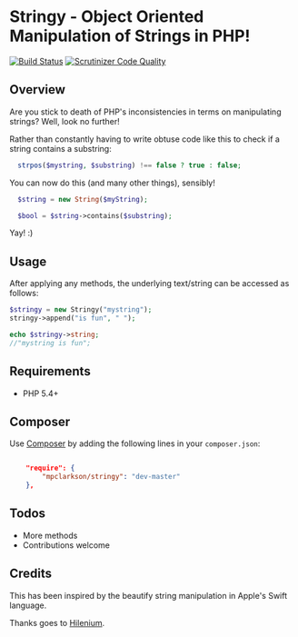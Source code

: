 Stringy - Object Oriented Manipulation of Strings in PHP!
=========================================================

[![Build Status](https://travis-ci.org/mpclarkson/stringy.svg?branch=master)](https://travis-ci.org/mpclarkson/stringy)
[![Scrutinizer Code Quality](https://scrutinizer-ci.com/g/mpclarkson/stringy/badges/quality-score.png?b=master)](https://scrutinizer-ci.com/g/mpclarkson/stringy/?branch=master)

Overview
--------

Are you stick to death of PHP's inconsistencies in terms on manipulating strings? Well, look no further!

Rather than constantly having to write obtuse code like this to check if a string contains a substring:

```  php
  strpos($mystring, $substring) !== false ? true : false;

```

You can now do this (and many other things), sensibly!

``` php
  $string = new String($myString);

  $bool = $string->contains($substring);

```

Yay! :)

Usage
------------

After applying any methods, the underlying text/string can be accessed as follows:

```php
$stringy = new Stringy("mystring");
stringy->append("is fun", " ");

echo $stringy->string;
//"mystring is fun";

```

Requirements
------------

  * PHP 5.4+


Composer
---------

Use [Composer](https://getcomposer.org) by adding the following lines in your `composer.json`:

```json

    "require": {
        "mpclarkson/stringy": "dev-master"
    },

```

Todos
-----

  * More methods
  * Contributions welcome


Credits
-----

This has been inspired by the beautify string manipulation in Apple's Swift language.

Thanks goes to [Hilenium](http://hilenium.com).
